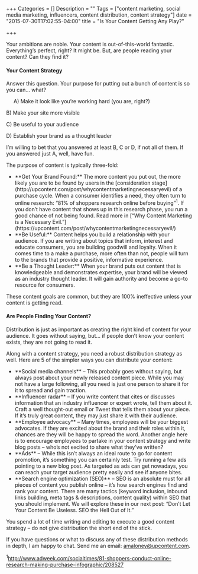 +++
Categories = []
Description = ""
Tags = ["content marketing, social media marketing, influencers, content distribution, content strategy"]
date = "2015-07-30T17:02:55-04:00"
title = "Is Your Content Getting Any Play?"

+++

Your ambitions are noble. Your content is out-of-this-world fantastic. Everything’s perfect, right? It might be. But, are people reading your content? Can they find it?


#### Your Content Strategy
Answer this question. Your purpose for putting out a bunch of content is so you can… what?
<p style="margin-left: 20px;">
A) Make it look like you’re working hard (you are, right?)

B) Make your site more visible

C) Be useful to your audience

D) Establish your brand as a thought leader
</p>


I’m willing to bet that you answered at least B, C or D, if not all of them. If you answered just A, well, have fun.

The purpose of content is typically three-fold:
<ul>
<li>**Get Your Brand Found:** The more content you put out, the more likely you are to be found by users in the [consideration stage](http://upcontent.com/post/whycontentmarketingnecessaryevil) of a purchase cycle. When a consumer identifies a need, they often turn to online research: “81% of shoppers research online before buying”<sup>1</sup>. If you don’t have content that shows up in this research phase, you run a good chance of not being found. Read more in [“Why Content Marketing is a Necessary Evil.”](https://upcontent.com/post/whycontentmarketingnecessaryevil/)</li>
<li>**Be Useful:** Content helps you build a relationship with your audience. If you are writing about topics that inform, interest and educate consumers, you are building goodwill and loyalty. When it comes time to a make a purchase, more often than not, people will turn to the brands that provide a positive, informative experience.</li>
<li>**Be a Thought Leader:** When your brand puts out content that is knowledgeable and demonstrates expertise, your brand will be viewed as an industry thought leader. It will gain authority and become a go-to resource for consumers.</li>
</ul>

These content goals are common, but they are 100% ineffective unless your content is getting read.


#### Are People Finding Your Content?
Distribution is just as important as creating the right kind of content for your audience. It goes without saying, but… if people don’t know your content exists, they are not going to read it.

Along with a content strategy, you need a robust distribution strategy as well. Here are 5 of the simpler ways you can distribute your content:
<ul>
<li>**Social media channels** – This probably goes without saying, but always post about your newly released content piece. While you may not have a large following, all you need is just one person to share it for it to spread and gain traction.</li>

<li>**Influencer radar** – If you write content that cites or discusses information that an industry influencer or expert wrote, tell them about it. Craft a well thought-out email or Tweet that tells them about your piece. If it’s truly great content, they may just share it with their audience.</li>

<li>**Employee advocacy** – Many times, employees will be your biggest advocates. If they are excited about the brand and their roles within it, chances are they will be happy to spread the word. Another angle here is to encourage employees to partake in your content strategy and write blog posts – who’s not excited to share what they’ve written?</li>

<li>**Ads** – While this isn’t always an ideal route to go for content promotion, it’s something you can certainly test. Try running a few ads pointing to a new blog post. As targeted as ads can get nowadays, you can reach your target audience pretty easily and see if anyone bites.</li>

<li>**Search engine optimization (SEO)** – SEO is an absolute must for all pieces of content you publish online – it’s how search engines find and rank your content. There are many tactics (keyword inclusion, inbound links building, meta tags & descriptions, content quality) within SEO that you should implement. We will explore these in our next post: “Don’t Let Your Content Be Useless. SEO the Hell Out of It.” </li>

</ul>

You spend a lot of time writing and editing to execute a good content strategy – do not give distribution the short end of the stick.


If you have questions or what to discuss any of these distribution methods in depth, I am happy to chat. Send me an email: amaloney@upcontent.com.



<sup>1</sup>http://www.adweek.com/socialtimes/81-shoppers-conduct-online-research-making-purchase-infographic/208527
